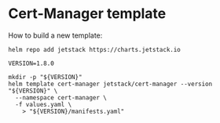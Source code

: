 # Cert-Manager template 

How to build a new template:

```shell
helm repo add jetstack https://charts.jetstack.io

VERSION=1.8.0

mkdir -p "${VERSION}"
helm template cert-manager jetstack/cert-manager --version "${VERSION}" \
  --namespace cert-manager \
  -f values.yaml \
    > "${VERSION}/manifests.yaml"
```